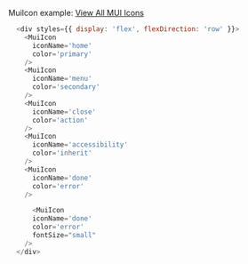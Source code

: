 MuiIcon example:
[View All MUI Icons](https://material.io/resources/icons/?style=baseline)

```js
  <div styles={{ display: 'flex', flexDirection: 'row' }}>
    <MuiIcon
      iconName='home'
      color='primary'
    />
    <MuiIcon
      iconName='menu'
      color='secondary'
    />
    <MuiIcon
      iconName='close'
      color='action'
    />
    <MuiIcon
      iconName='accessibility'
      color='inherit'
    />
    <MuiIcon
      iconName='done'
      color='error'
    />

      <MuiIcon
      iconName='done'
      color='error'
      fontSize="small"
    />
  </div>
```